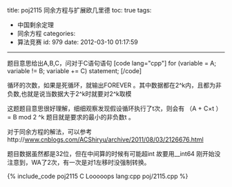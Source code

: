 title: poj2115 同余方程与扩展欧几里德
toc: true
tags:
  - 中国剩余定理
  - 同余方程
categories:
  - 算法竞赛
id: 979
date: 2012-03-10 01:17:59
---

题目意思给出A,B,C，问对于C语句语句
[code lang="cpp"]
for (variable = A; variable != B; variable += C)
  statement;
[/code]

循环的次数，如果是死循环，就输出FOREVER 。其中数据都在2^k内，且都为非负数,也就是说当数据大于2^k时就要对2^k取模

这题题目意思很好理解，细细观察发现假设循环执行了t次，则会有 （A + C×t ）= B mod 2 ^k 题目就是要求的最小的非负数t 。

对于同余方程的解法，可以参考http://www.cnblogs.com/ACShiryu/archive/2011/08/03/2126676.html

题目数据虽然都是32位，但在中间算的时候有可能超int 故要用__int64 刚开始没注意到，WA了2次，有一次是对1左移时没强制转换。

{% include_code poj2115 C Looooops lang:cpp poj/2115.cpp %}